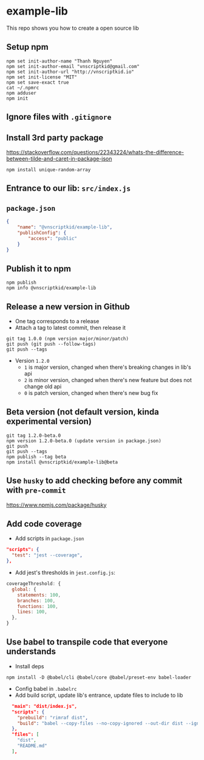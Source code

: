 # example-lib
This repo shows you how to create a open source lib

## Setup npm
```console
npm set init-author-name "Thanh Nguyen"
npm set init-author-email "vnscriptkid@gmail.com"
npm set init-author-url "http://vnscriptkid.io"
npm set init-license "MIT"
npm set save-exact true
cat ~/.npmrc
npm adduser
npm init
```

## Ignore files with `.gitignore`

## Install 3rd party package
https://stackoverflow.com/questions/22343224/whats-the-difference-between-tilde-and-caret-in-package-json
```console
npm install unique-random-array
```

## Entrance to our lib: `src/index.js`

## `package.json`
```json
{
    "name": "@vnscriptkid/example-lib",
    "publishConfig": {
        "access": "public"
    }
}
```

## Publish it to npm
```console
npm publish
npm info @vnscriptkid/example-lib
```

## Release a new version in Github
- One tag corresponds to a release
- Attach a tag to latest commit, then release it
```console
git tag 1.0.0 (npm version major/minor/patch)
git push (git push --follow-tags)
git push --tags 
```
- Version `1.2.0`
  - `1` is major version, changed when there's breaking changes in lib's api
  - `2` is minor version, changed when there's new feature but does not change old api
  - `0` is patch version, changed when there's new bug fix

## Beta version (not default version, kinda experimental version)
```console
git tag 1.2.0-beta.0
npm version 1.2.0-beta.0 (update version in package.json)
git push
git push --tags
npm publish --tag beta
npm install @vnscriptkid/example-lib@beta
```

## Use `husky` to add checking before any commit with `pre-commit`
https://www.npmjs.com/package/husky

## Add code coverage
- Add scripts in `package.json`
```json
"scripts": {
  "test": "jest --coverage",
},
```
- Add jest's thresholds in `jest.config.js`:
```js
coverageThreshold: {
  global: {
    statements: 100,
    branches: 100,
    functions: 100,
    lines: 100,
  },
}
```

## Use babel to transpile code that everyone understands
- Install deps
```console
npm install -D @babel/cli @babel/core @babel/preset-env babel-loader
```
- Config babel in `.babelrc`
- Add build script, update lib's entrance, update files to include to lib
```json
  "main": "dist/index.js",
  "scripts": {
    "prebuild": "rimraf dist",
    "build": "babel --copy-files --no-copy-ignored --out-dir dist --ignore \"src/**/*.test.js\" src",
  },
  "files": [
    "dist",
    "README.md"
  ],
```